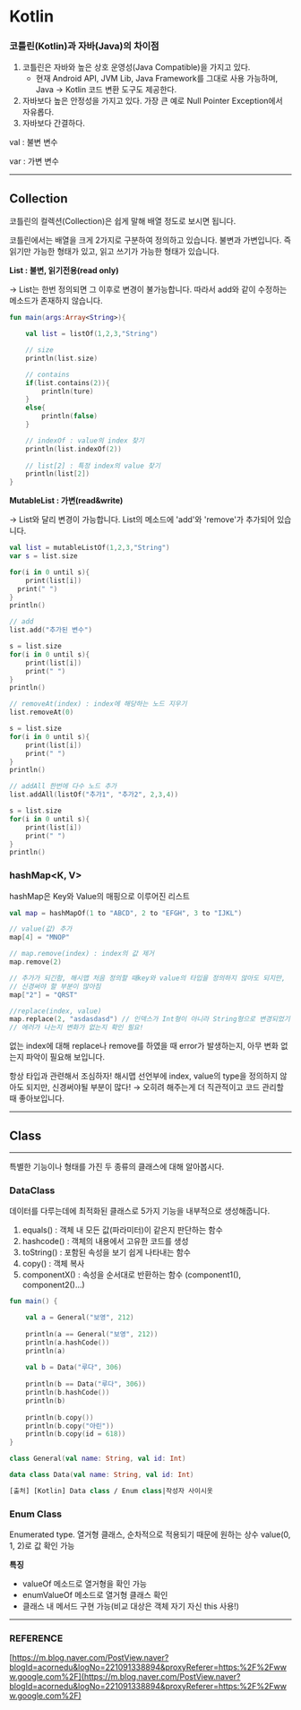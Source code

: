 # Kotlin

### 코틀린(Kotlin)과 자바(Java)의 차이점

1. 코틀린은 자바와 높은 상호 운영성(Java Compatible)을 가지고 있다.
    - 현재 Android API, JVM Lib, Java Framework를 그대로 사용 가능하며, Java → Kotlin 코드 변환 도구도 제공한다.
2. 자바보다 높은 안정성을 가지고 있다. 가장 큰 예로 Null Pointer Exception에서 자유롭다.
3. 자바보다 간결하다.

val : 불변 변수

var : 가변 변수

---

## Collection

코틀린의 컬렉션(Collection)은 쉽게 말해 배열 정도로 보시면 됩니다.

코틀린에서는 배열을 크게 2가지로 구분하여 정의하고 있습니다. 불변과 가변입니다. 즉 읽기만 가능한 형태가 있고, 읽고 쓰기가 가능한 형태가 있습니다.

**List<T> : 불변, 읽기전용(read only)**

→ List<T>는 한번 정의되면 그 이후로 변경이 불가능합니다. 따라서 add와 같이 수정하는 메소드가 존재하지 않습니다.

```kotlin
fun main(args:Array<String>){

	val list = listOf(1,2,3,"String")

	// size
	println(list.size)

	// contains
	if(list.contains(2)){
		println(ture)
	}
	else{
		println(false)
	}

	// indexOf : value의 index 찾기
	println(list.indexOf(2))
	
	// list[2] : 특정 index의 value 찾기
	println(list[2])
}
```

**MutableList<T> : 가변(read&write)**

→ List<T>와 달리 변경이 가능합니다. List<T>의 메소드에 'add'와 'remove'가 추가되어 있습니다.

```kotlin
val list = mutableListOf(1,2,3,"String")
var s = list.size

for(i in 0 until s){
	print(list[i])
  print(" ")
}
println()

// add
list.add("추가된 변수")

s = list.size
for(i in 0 until s){
	print(list[i])
	print(" ")
}
println()

// removeAt(index) : index에 해당하는 노드 지우기
list.removeAt(0)

s = list.size
for(i in 0 until s){
	print(list[i])
	print(" ")
}
println()

// addAll 한번에 다수 노드 추가
list.addAll(listOf("추가1", "추가2", 2,3,4))

s = list.size
for(i in 0 until s){
	print(list[i])
	print(" ")
}
println()
```

### hashMap<K, V>

hashMap은 Key와 Value의 매핑으로 이루어진 리스트

```kotlin
val map = hashMapOf(1 to "ABCD", 2 to "EFGH", 3 to "IJKL")

// value(값) 추가
map[4] = "MNOP" 

// map.remove(index) : index의 값 제거
map.remove(2) 

// 추가가 되긴함, 해시맵 처음 정의할 때key와 value의 타입을 정의하지 않아도 되지만,
// 신경써야 할 부분이 많아짐
map["2"] = "QRST"

//replace(index, value)
map.replace(2, "asdasdasd") // 인덱스가 Int형이 아니라 String형으로 변경되었기 때문에 변화없음
// 에러가 나는지 변화가 없는지 확인 필요!

```

없는 index에 대해 replace나 remove를 하였을 때 error가 발생하는지, 아무 변화 없는지 파악이 필요해 보입니다.

항상 타입과 관련해서 조심하자! 해시맵 선언부에 index, value의 type을 정의하지 않아도 되지만, 신경써야될 부분이 많다! → 오히려 해주는게 더 직관적이고 코드 관리할 때 좋아보입니다.

---

## Class

---

특별한 기능이나 형태를 가진 두 종류의 클래스에 대해 알아봅시다.

### DataClass

데이터를 다루는데에 최적화된 클래스로 5가지 기능을 내부적으로 생성해줍니다.

1. equals() : 객체 내 모든 값(파라미터)이 같은지 판단하는 함수
2. hashcode() : 객체의 내용에서 고유한 코드를 생성
3. toString() : 포함된 속성을 보기 쉽게 나타내는 함수
4. copy() : 객체 복사
5. componentX() : 속성을 순서대로 반환하는 함수 (component1(), component2()...)

```kotlin
fun main() {

    val a = General("보영", 212)
    
    println(a == General("보영", 212))
    println(a.hashCode())
    println(a)
    
    val b = Data("루다", 306)
    
    println(b == Data("루다", 306))
    println(b.hashCode())
    println(b)
    
    println(b.copy())
    println(b.copy("아린"))
    println(b.copy(id = 618))
}

class General(val name: String, val id: Int)

data class Data(val name: String, val id: Int)

[출처] [Kotlin] Data class / Enum class|작성자 사이시옷
```

### Enum Class

Enumerated type. 열거형 클래스, 순차적으로 적용되기 때문에 원하는 상수 value(0, 1, 2)로 값 확인 가능

**특징**

- valueOf 메소드로 열거형을 확인 가능
- enumValueOf 메소드로 열거형 클래스 확인
- 클래스 내 메서드 구현 가능(비교 대상은 객체 자기 자신 this 사용!)
	
---

### REFERENCE

[https://m.blog.naver.com/PostView.naver?blogId=acornedu&logNo=221091338894&proxyReferer=https:%2F%2Fwww.google.com%2F](https://m.blog.naver.com/PostView.naver?blogId=acornedu&logNo=221091338894&proxyReferer=https:%2F%2Fwww.google.com%2F)

